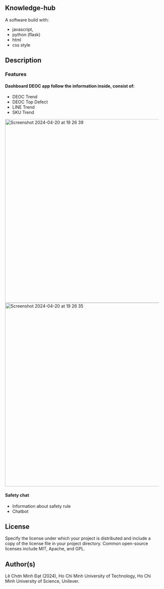 
## Knowledge-hub

A software build with:

- javascript, 
- python (flask)
- html
- css style

## Description
### Features

#### Dashboard DEOC app follow the information inside, consist of:

- DEOC Trend
- DEOC Top Defect
- LINE Trend
- SKU Trend
  
<img width="600" alt="Screenshot 2024-04-20 at 19 26 39" src="https://github.com/Unilever-Digital/deoc-dashboard-hcl/assets/93373784/f25ecbcc-a5a7-4d56-b8e9-63612b127baf">

<img width="600" alt="Screenshot 2024-04-20 at 19 26 35" src="https://github.com/Unilever-Digital/deoc-dashboard-hcl/assets/93373784/7fc9070c-5b74-4a76-a665-1f0e1607219b">

#### Safety chat

- Information about safety rule
- Chatbot

## License

Specify the license under which your project is distributed and include a copy of the license file in your project directory. Common open-source licenses include MIT, Apache, and GPL.

## Author(s)

Lê Chơn Minh Đạt (2024), Ho Chi Minh University of Technology, Ho Chi Minh University of Science, Unilever.

